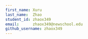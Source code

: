 ```yaml
---
first_name: Xuru
last_name:  Zhao
student_id: zhaox349
email:      zhaox349@newschool.edu
github_username: zhaox349
---
```

